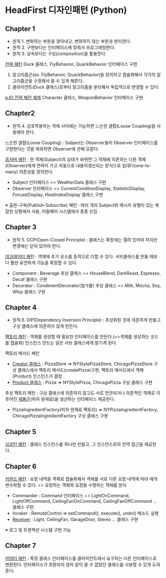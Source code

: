 # HeadFirst 디자인패턴 (Python)

## Chapter 1

* 원칙 1. 변화하는 부분을 찾아내고, 변화하지 않는 부분과 분리한다.
* 원칙 2. 구현보다는 인터페이스에 맞춰서 프로그래밍한다.
* 원칙 3. 상속보다는 구성(composition)을 활용한다.

[전략 패턴](./Patterns/strategy.py) Duck 클래스, FlyBehavior, QuackBehavior 인터페이스 구현

1. 알고리즘군(ex. FlyBehavior, QuackBehavior)을 정의하고 캡슐화해서 각각의 알고리즘군을 수정해서 쓸 수 있게 해준다. 
2. 클라이언트(Duck 클래스)로부터 알고리즘을 분리해서 독립적으로 변경할 수 있다.

[p.61 전략 패턴 예제](./Patterns/strategy2.py) Character 클래스, WeaponBehavior 인터페이스 구현

## Chapter2 

* 원칙 4. 상호작용하는 객체 사이에는 가능하면 느슨한 결합(Loose Coupling)을 사용해야 한다.

느슨한 결합(Loose Coupling) : Subject는 Observer들이 Observer 인터페이스를 구현한다는 것을 제외하면 Observer에 관해 모른다.

[옵저버 패턴](./Patterns/observer.py) : 한 객체(Subject)의 상태가 바뀌면 그 객체에 의존하는 다른 객체(Observer)에게 연락이 가고 자동으로 내용이갱신되는 방식으로 일대다(one-to-many) 의존성을 정의한다.
* Subject 인터페이스 => WeatherData 클래스 구현
* Observer 인터페이스 => CurrentConditionDisplay, StatisticDisplay, ForcastDisplay, HeatIndexDisplay 클래스 구현

※ 출판-구독(Publish-Subscribe) 패턴 : 여러 개의 Subject와 메시지 유형이 있는 복잡한 상황에서 사용, 미들웨어 시스템에서 종종 쓰임

## Chapter 3

* 원칙 5. OCP(Open-Closed Principle) : 클래스는 확장에는 열려 있어야 하지만 변경에는 닫혀 있어야 한다.

[데코레이터 패턴](./Patterns/decorator.py) : 객체에 추가 요소를 동적으로 더할 수 있다. 서브클래스를 만들 때보다 훨씬 유연하게 기능을 확장할 수 있다.
* Component : Beverage 추상 클래스 => HouseBlend, DarkRoast, Espresso, Decaf 클래스 구현
* Decorator : CondimentDecorator(첨가물) 추상 클래스 => Milk, Mocha, Soy, Whip 클래스 구현

## Chapter 4

* 원칙 6. DIP(Dependency Inversion Principle) : 추상화된 것에 의존하게 만들고 구상 클래스에 의존하지 않게 만든다. 

[팩토리 패턴](./Patterns/factory.py) : 객체를 생성할 때 필요한 인터페이스를 만든다.(=>객체를 생성하는 코드를 캡슐화) 인스턴스 만드는 일은 서브 클래스에게 맡기게 된다.

팩토리 메서드 패턴
* [Creator 클래스](./Patterns/PizzaStore/pizzastore.py) : PizzaStore => NYStylePizzaStore, ChicagoPizzaStore 구상 클래스에서 팩토리 메서드(createPizza)구현, 팩토리 메서드에서 객체(Product) 인스턴스가 결정
* [Product 클래스](./Patterns/PizzaStore/pizza.py) : Pizza => NYStylePizza, ChicagoPizza 구상 클래스 구현

추상 팩토리 패턴 : 구상 클래스에 의존하지 않고도 서로 연관되거나 의존적인 객체로 이루어진 [제품군](./Patterns/PizzaStore/pizzaIngredient.pyPizzaIngredient.py)(피자 원재료)을 생산하는 인터페이스 제공한다. 
* PizzaIngredientFactory(피자 원재료 팩토리) =>
NYPizzaIngredientFactory, ChicagoPizzaIngredientFactory 구상 클래스 구현

## Chapter 5

[싱글턴 패턴](./Patterns/singleton.py) : 클래스 인스턴스를 하나만 만들고, 그 인스턴스로의 전역 접근을 제공한다.

## Chapter 6

[커맨드 패턴](./Patterns/command.py) : 요청 내역을 객체로 캡슐화해서 객체를 서로 다른 요청 내역에 따라 매개변수화할 수 있다. => 요청하는 객체와 요청을 수행하는 객체를 분리
* Commander : Command 인터페이스 => LightOnCommand, LightOffCommand, CeilingFanOnCommand, CeilingFanOffCommand ... 클래스 구현
* Invoker : RemoteControl => setCommand(), execute(), undo() 메소드 실행
* [Receiver](./Patterns/device.py) : Light, CeilingFan, GarageDoor, Stereo ... 클래스 구현

※ 로그 및 트랜잭션 시스템 구현 가능

## Chapter 7

[어댑터 패턴](./Patterns/adapter.py) : 특정 클래스 인터페이스를 클라이언트에서 요구하는 다른 인터페이스로 변환한다. 인터페이스가 호환되지 않아 같이 쓸 수 없었던 클래스를 사용할 수 있게 도와준다.


